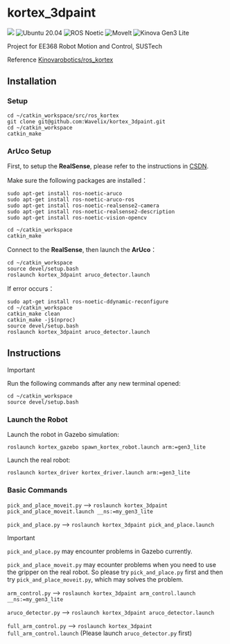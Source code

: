 # kortex_3dpaint
![](https://img.shields.io/badge/2025-Spring-green)
![Ubuntu 20.04](https://img.shields.io/badge/Ubuntu-20.04-%23E95420.svg?&logo=ubuntu&logoColor=white)
![ROS Noetic](https://img.shields.io/badge/ROS-Noetic-%2322312D.svg?&logo=ros&logoColor=white)
![MoveIt](https://img.shields.io/badge/MoveIt-%2319356C.svg?&logo=data:image/svg+xml;base64,PHN2ZyB4bWxucz0iaHR0cDovL3d3dy53My5vcmcvMjAwMC9zdmciIHZpZXdCb3g9IjAgMCAyNTAgMjUwIj48cGF0aCBmaWxsPSIjMTkzNTZDIiBkPSJNMTI1IDBDNTYuMSAwIDAgNTYuMSAwIDEyNXM1Ni4xIDEyNSAxMjUgMTI1IDEyNS01Ni4xIDEyNS0xMjVTMjQzLjkgMCAxMjUgMHoiLz48cGF0aCBmaWxsPSIjRkZGIiBkPSJNMTI1IDUwYy00MS40IDAtNzUgMzMuNi03NSA3NXMzMy42IDc1IDc1IDc1IDc1LTMzLjYgNzUtNzVTMjQzLjkgNTAgMTI1IDUweiIvPjwvc3ZnPg==&logoColor=white)
![Kinova Gen3 Lite](https://img.shields.io/badge/Kinova-Gen3_Lite-%23007DB8.svg?&logo=data:image/svg+xml;base64,PHN2ZyB4bWxucz0iaHR0cDovL3d3dy53My5vcmcvMjAwMC9zdmciIHZpZXdCb3g9IjAgMCAyNTAgMjUwIj48cGF0aCBmaWxsPSIjMDA3REI4IiBkPSJNMTI1IDBDNTYuMSAwIDAgNTYuMSAwIDEyNXM1Ni4xIDEyNSAxMjUgMTI1IDEyNS01Ni4xIDEyNS0xMjVTMjQzLjkgMCAxMjUgMHoiLz48cGF0aCBmaWxsPSIjRkZGIiBkPSJNMTI1IDUwYy00MS40IDAtNzUgMzMuNi03NSA3NXMzMy42IDc1IDc1IDc1IDc1LTMzLjYgNzUtNzVTMjQzLjkgNTAgMTI1IDUweiIvPjwvc3ZnPg==&logoColor=white)

Project for EE368 Robot Motion and Control, SUSTech

Reference [Kinovarobotics/ros_kortex](https://github.com/Kinovarobotics/ros_kortex)

## Installation

### Setup

```
cd ~/catkin_workspace/src/ros_kortex
git clone git@github.com:Wavelix/kortex_3dpaint.git
cd ~/catkin_workspace
catkin_make
```

### ArUco Setup

First, to setup the **RealSense**, please refer to the instructions in [CSDN](https://blog.csdn.net/wanghq2013/article/details/123325671).

Make sure the following packages are installed：

```
sudo apt-get install ros-noetic-aruco
sudo apt-get install ros-noetic-aruco-ros
sudo apt-get install ros-noetic-realsense2-camera
sudo apt-get install ros-noetic-realsense2-description
sudo apt-get install ros-noetic-vision-opencv
```

```
cd ~/catkin_workspace
catkin_make
```

Connect to the **RealSense**, then launch the **ArUco**：

```
cd ~/catkin_workspace
source devel/setup.bash
roslaunch kortex_3dpaint aruco_detector.launch
```

If error occurs：

```
sudo apt-get install ros-noetic-ddynamic-reconfigure
cd ~/catkin_workspace
catkin_make clean
catkin_make -j$(nproc)
source devel/setup.bash
roslaunch kortex_3dpaint aruco_detector.launch
```

## Instructions

> [!important]
>
> Run the following commands after any new terminal opened:
>
> ```
> cd ~/catkin_workspace
> source devel/setup.bash
> ```

### Launch the Robot

Launch the robot in Gazebo simulation:

```
roslaunch kortex_gazebo spawn_kortex_robot.launch arm:=gen3_lite
```

Launch the real robot:

```
roslaunch kortex_driver kortex_driver.launch arm:=gen3_lite
```
### Basic Commands

``pick_and_place_moveit.py`` -->  ``roslaunch kortex_3dpaint pick_and_place_moveit.launch __ns:=my_gen3_lite``

``pick_and_place.py`` --> ``roslaunch kortex_3dpaint pick_and_place.launch``

> [!important]
>
> ``pick_and_place.py`` may encounter problems in Gazebo currently.
> 
> ``pick_and_place_moveit.py`` may ecounter problems when you need to use the gripper on the real robot. So please try ``pick_and_place.py`` first and then try ``pick_and_place_moveit.py``, which may solves the problem.

``arm_control.py`` --> ``roslaunch kortex_3dpaint arm_control.launch __ns:=my_gen3_lite``

``aruco_detector.py`` --> ``roslaunch kortex_3dpaint aruco_detector.launch``

``full_arm_control.py`` --> ``roslaunch kortex_3dpaint full_arm_control.launch`` (Please launch ``aruco_detector.py`` first)
